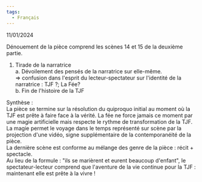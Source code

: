 ```yaml
---
tags:
  - Français
---
```

11/01/2024

Dénouement de la pièce comprend les scènes 14 et 15 de la deuxième partie.

1. Tirade de la narratrice  
	a. Dévoilement des pensés de la narratrice sur elle-même.  
	 => confusion dans l'esprit du lecteur-spectateur sur l'identité de la narratrice : TJF ?; La Fée?  
	b. Fin de l'histoire de la TJF   

Synthèse :  
La pièce se termine sur la résolution du quiproquo initial au moment où la TJF est prête à faire face à la vérité. La fée ne force jamais ce moment par une magie artificielle mais respecte le rythme de transformation de la TJF. La magie permet le voyage dans le temps représenté sur scène par la projection d'une vidéo, signe supplémentaire de la contemporanéité de la pièce.  
La dernière scène est conforme au mélange des genre de la pièce : récit + spectacle.  
Au lieu de la formule : "ils se marièrent et eurent beaucoup d'enfant", le spectateur-lecteur comprend que l'aventure de la vie continue pour la TJF : maintenant elle est prête à la vivre !
